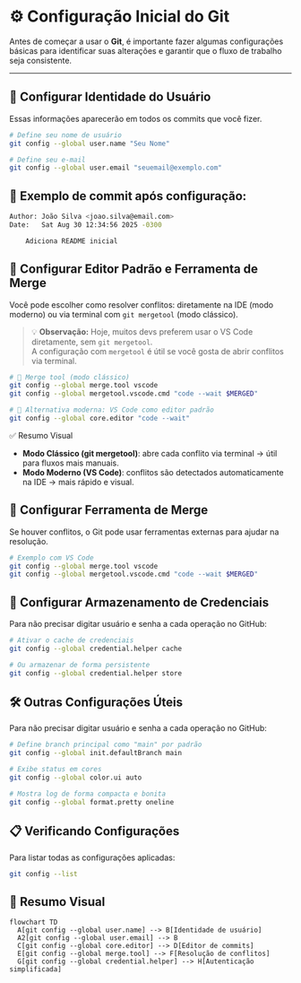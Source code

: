 # ⚙️ Configuração Inicial do Git

Antes de começar a usar o **Git**, é importante fazer algumas configurações básicas para identificar suas alterações e garantir que o fluxo de trabalho seja consistente.

---

## 👤 Configurar Identidade do Usuário

Essas informações aparecerão em todos os commits que você fizer.

```bash
# Define seu nome de usuário
git config --global user.name "Seu Nome"

# Define seu e-mail
git config --global user.email "seuemail@exemplo.com"
```

## 🔎 Exemplo de commit após configuração:
```bash
Author: João Silva <joao.silva@email.com>
Date:   Sat Aug 30 12:34:56 2025 -0300

    Adiciona README inicial
```

## 📝 Configurar Editor Padrão e Ferramenta de Merge

Você pode escolher como resolver conflitos: diretamente na IDE (modo moderno) ou via terminal com `git mergetool` (modo clássico).

> 💡 **Observação:** Hoje, muitos devs preferem usar o VS Code diretamente, sem `git mergetool`.  
> A configuração com `mergetool` é útil se você gosta de abrir conflitos via terminal.

```bash
# 🔹 Merge tool (modo clássico)
git config --global merge.tool vscode
git config --global mergetool.vscode.cmd "code --wait $MERGED"

# 🔹 Alternativa moderna: VS Code como editor padrão
git config --global core.editor "code --wait"
```
✅ Resumo Visual
- **Modo Clássico (git mergetool)**: abre cada conflito via terminal → útil para fluxos mais manuais.
- **Modo Moderno (VS Code)**: conflitos são detectados automaticamente na IDE → mais rápido e visual.

## 🔀 Configurar Ferramenta de Merge
Se houver conflitos, o Git pode usar ferramentas externas para ajudar na resolução.
```bash
# Exemplo com VS Code
git config --global merge.tool vscode
git config --global mergetool.vscode.cmd "code --wait $MERGED"
```

## 🔐 Configurar Armazenamento de Credenciais
Para não precisar digitar usuário e senha a cada operação no GitHub:
```bash
# Ativar o cache de credenciais
git config --global credential.helper cache

# Ou armazenar de forma persistente
git config --global credential.helper store
```

## 🛠️ Outras Configurações Úteis
Para não precisar digitar usuário e senha a cada operação no GitHub:
```bash
# Define branch principal como "main" por padrão
git config --global init.defaultBranch main

# Exibe status em cores
git config --global color.ui auto

# Mostra log de forma compacta e bonita
git config --global format.pretty oneline
```

## 📋 Verificando Configurações
Para listar todas as configurações aplicadas:
```bash
git config --list
```
## 🎯 Resumo Visual
```mermaid
flowchart TD
  A[git config --global user.name] --> B[Identidade de usuário]
  A2[git config --global user.email] --> B
  C[git config --global core.editor] --> D[Editor de commits]
  E[git config --global merge.tool] --> F[Resolução de conflitos]
  G[git config --global credential.helper] --> H[Autenticação simplificada]
```
